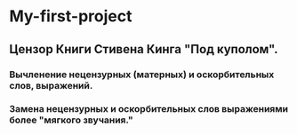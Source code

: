 # My-first-project

## Цензор Книги Стивена Кинга "Под куполом".

### Вычленение нецензурных (матерных) и оскорбительных слов, выражений.
### Замена нецензурных и оскорбительных слов выражениями более "мягкого звучания."


